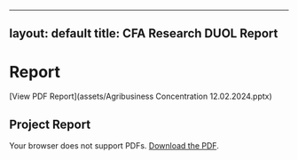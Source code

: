 

---
layout: default
title: CFA Research DUOL Report
---

# Report

[View PDF Report](assets/Agribusiness Concentration 12.02.2024.pptx)  

## Project Report

<object data="assets/Agribusiness Concentration 12.02.2024.pptx" type="assets/Agribusiness Concentration 12.02.2024.pptx" width="100%" height="600px">
  <p>Your browser does not support PDFs. <a href="assets/Agribusiness Concentration 12.02.2024.pptx">Download the PDF</a>.</p>
</object>

